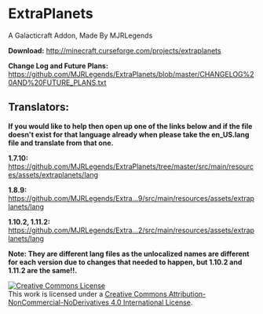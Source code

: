 # ExtraPlanets
A Galacticraft Addon, Made By MJRLegends 

**Download:** http://minecraft.curseforge.com/projects/extraplanets

**Change Log and Future Plans:** https://github.com/MJRLegends/ExtraPlanets/blob/master/CHANGELOG%20AND%20FUTURE_PLANS.txt

## Translators:

**If you would like to help then open up one of the links below and if the file doesn't exist for that language already when please take the en_US.lang file and translate from that one.**

**1.7.10:**
https://github.com/MJRLegends/ExtraPlanets/tree/master/src/main/resources/assets/extraplanets/lang

**1.8.9:**
https://github.com/MJRLegends/Extra...9/src/main/resources/assets/extraplanets/lang

**1.10.2, 1.11.2:**
https://github.com/MJRLegends/Extra...2/src/main/resources/assets/extraplanets/lang

**Note: They are different lang files as the unlocalized names are different for each version due to changes that needed to happen, but 1.10.2 and 1.11.2 are the same!!.**

<a rel="license" href="http://creativecommons.org/licenses/by-nc-nd/4.0/"><img alt="Creative Commons License" style="border-width:0" src="https://i.creativecommons.org/l/by-nc-nd/4.0/88x31.png" /></a><br />This work is licensed under a <a rel="license" href="http://creativecommons.org/licenses/by-nc-nd/4.0/">Creative Commons Attribution-NonCommercial-NoDerivatives 4.0 International License</a>.
